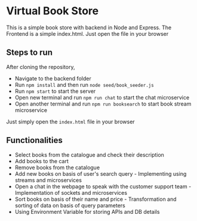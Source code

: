 # Virtual Book Store

This is a simple book store with backend in Node and Express. The Frontend is a simple index.html. Just open the file in your browser

## Steps to run

After cloning the repository, 

 - Navigate to the backend folder
 - Run `npm install` and then run `node seed/book_seeder.js`
 - Run `npm start` to start the server
 - Open new terminal and run `npm run chat` to start the chat microservice
 - Open another terminal and run `npm run booksearch` to start book stream microservice 

Just simply open the `index.html` file in your browser

## Functionalities
 - Select books from the catalogue and check their description
 - Add books to the cart
 - Remove books from the catalogue
 - Add new books on basis of user's search query - Implementing using streams and microservices
 - Open a chat in the webpage to speak with the customer support team - Implementation of sockets and microservices
 - Sort books on basis of their name and price - Transformation and sorting of data on basis of query parameters
 - Using Environment Variable for storing APIs and DB details
